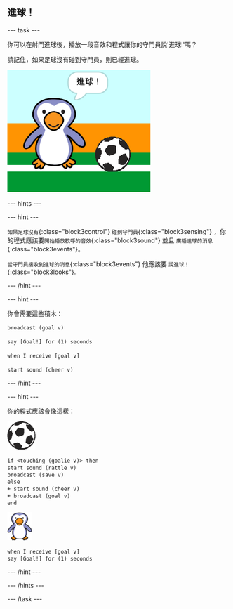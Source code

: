 ## 進球！

--- task ---

你可以在射門進球後，播放一段音效和程式讓你的守門員說'進球!'嗎？

請記住，如果足球沒有碰到守門員，則已經進球。

![截圖](images/goalie-goal-test.png)

--- hints ---

--- hint ---

`如果足球沒有`{:class="block3control"} `碰到守門員`{:class="block3sensing"} ，你的程式應該要`開始播放歡呼的音效`{:class="block3sound"} 並且 `廣播進球的消息`{:class="block3events"}。

`當守門員接收到進球的消息`{:class="block3events"} 他應該要 `說進球！`{:class="block3looks"}.

--- /hint ---

--- hint ---

你會需要這些積木：

```blocks3
broadcast (goal v)

say [Goal!] for (1) seconds

when I receive [goal v]

start sound (cheer v)
```

--- /hint ---

--- hint ---

你的程式應該會像這樣：

![足球角色](images/football-sprite.png)

```blocks3
if <touching (goalie v)> then
start sound (rattle v)
broadcast (save v)
else
+ start sound (cheer v)
+ broadcast (goal v)
end
```

![守門員角色](images/goalie-sprite.png)

```blocks3
when I receive [goal v]
say [Goal!] for (1) seconds
```

--- /hint ---



--- /hints ---


--- /task ---
